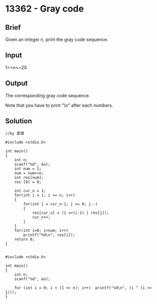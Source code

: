 # 13362 - Gray code

## Brief
Given an integer n, print the gray code sequence.

## Input
1<=n<=20

## Output
The corresponding gray code sequence.

Note that you have to print "\n" after each numbers.

## Solution
```c=
//by 景璞

#include <stdio.h>

int main()
{
    int n;
    scanf("%d", &n);
    int num = 1;
    num = num<<n;
    int res[num];
    res [0] = 0;
    
    int cur_n = 1;
    for(int i = 1; i <= n; i++)
    {
        for(int j = cur_n-1; j >= 0; j--)
        {
            res[cur_n] = (1 <<(i-1) | res[j]);
            cur_n++;
        }
    }
    for(int i=0; i<num; i++)
        printf("%d\n", res[i]);
    return 0;
}
```

```c=

#include <stdio.h>

int main()
{
	int n;
	scanf("%d", &n);
	
	for (int i = 0; i < (1 << n); i++)	printf("%d\n", (i ^ (i >> 1)));
}
```